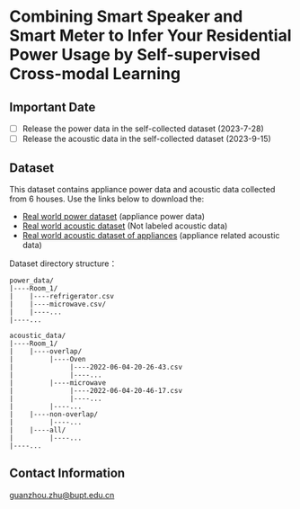 # Combining Smart Speaker and Smart Meter to Infer Your Residential Power Usage by Self-supervised Cross-modal Learning

## Important Date

- [ ] Release the power data in the self-collected dataset (2023-7-28)
- [ ] Release the acoustic data in the self-collected dataset (2023-9-15)

## Dataset
This dataset contains appliance power data and acoustic data collected from 6 houses.
Use the links below to download the:
* [Real world power dataset](https://www.dropbox.com/scl/fi/qjze62x99v8zeicuh5hu2/Raw_Power_Data_New.zip?rlkey=xk45m2jlaizmckssfdd4w409j&dl=0) (appliance power data)
* [Real world acoustic dataset](https://www.dropbox.com/scl/fi/3uaq6hg2zbkt6mt6yshq2/Csv_Sound_Data_New.zip?rlkey=13gy8f2697997pi9gbvmcy5kc&dl=0) (Not labeled acoustic data)
* [Real world acoustic dataset of appliances](https://www.dropbox.com/scl/fi/ice55pvgnokc7u3we5uba/Csv_Sound_Labeled_New.zip?rlkey=x8zyyxvabdwdnk2kh30jhtkrw&dl=0) (appliance related acoustic data)
  
Dataset directory structure：
```
power_data/
|----Room_1/
|    |----refrigerator.csv
|    |----microwave.csv/
|    |----...
|----...

acoustic_data/
|----Room_1/
|    |----overlap/
|         |----Oven
|              |----2022-06-04-20-26-43.csv
|              |----...
|         |----microwave
|              |----2022-06-04-20-46-17.csv
|              |----...
|         |----...
|    |----non-overlap/
|         |----...
|    |----all/
|         |----...
|----...
```	

## Contact Information
guanzhou.zhu@bupt.edu.cn
